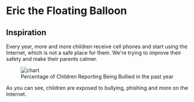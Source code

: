 # Eric the Floating Balloon

## Inspiration

Every year, more and more children receive cell phones and start using the Internet, which is not a safe place for them. We're trying to improve their safety and make their parents calmer.

<figure class="image">
  <img src="https://www.childtrends.org/wp-content/uploads/2014/12/119_fig3.jpg" alt="chart">
  <figcaption>Percentage of Children Reporting Being Bullied in the past year</figcaption>
</figure>

As you can see, children are exposed to bullying, phishing and more on the Internet.
